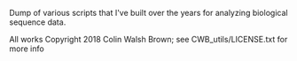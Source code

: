 Dump of various scripts that I've built over the years for analyzing biological sequence data. 

All works Copyright 2018 Colin Walsh Brown; see CWB_utils/LICENSE.txt for more info

